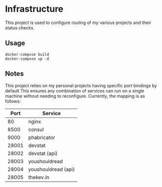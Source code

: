# Infrastructure

This project is used to configure routing of my various projects and their
status checks.

## Usage

    docker-compose build
    docker-compose up -d


## Notes

This project relies on my personal projects having specific port bindings by
default This ensures any combination of services can run on a single machine
without needing to reconfigure. Currently, the mapping is as follows:

| Port  | Service             |
| ----- | ------------------- |
| 80    | nginx               |
| 8500  | consul              |
| 9000  | phabricator         |
| 28001 | devstat             |
| 28002 | devstat (api)       |
| 28003 | youshouldread       |
| 28004 | youshouldread (api) |
| 28005 | thekev.in           |
